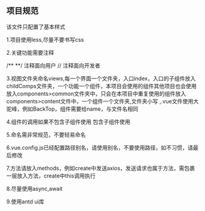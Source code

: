 ## 项目规范

该文件只配置了基本样式

1.项目使用less,尽量不要书写css

2.关键功能需要注释

/** **/ 注释面向用户  // 注释面向开发者

3.视图文件夹命名views,每一个界面一个文件夹，入口index，入口的子组件放入childComps文件夹，一个功能一个组件，本项目会使用的组件其他项目也会使用放入components>common文件夹中，只会在本项目中重复使用的组件放入components>content文件中，一个组件一个文件夹,文件夹小写 ,.vue文件使用大驼峰，例如BackTop，组件需要给name，与文件名相同

4.组件的调用如果不包含子组件使用 <BackTop/> 包含子组件使用<back-top> <xxxx/> <back-top/>

5.命名需非常规范，不要轻易命名

6.vue.config.js已经配置路径别名，请使用别名，不要使用路径，如不习惯，请最后修改

7.方法请放入methods，例如create中发送axios，发送请求也属于方法，需包裹一层放入方法，create中this调用执行

8.尽量使用async,await

9.使用antd ui库

